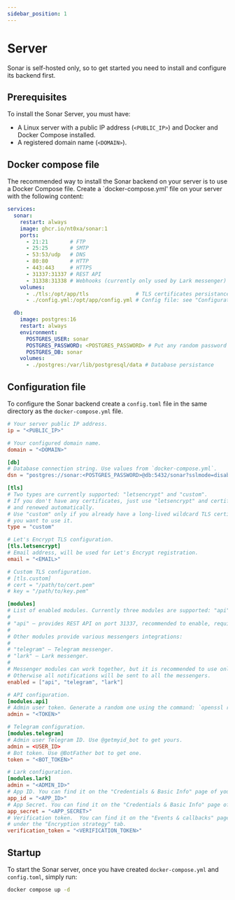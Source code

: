 ```yaml
---
sidebar_position: 1
---
```


# Server

Sonar is self-hosted only, so to get started you need to install and configure its backend first.

## Prerequisites

To install the Sonar Server, you must have:

- A Linux server with a public IP address (`<PUBLIC_IP>`) and Docker and Docker Compose installed.
- A registered domain name (`<DOMAIN>`).

## Docker compose file

The recommended way to install the Sonar backend on your server is to use a Docker Compose file.
Create a `docker-compose.yml' file on your server with the following content:

```yml title="docker-compose.yml"
services:
  sonar:
    restart: always
    image: ghcr.io/nt0xa/sonar:1
    ports:
      - 21:21       # FTP
      - 25:25       # SMTP
      - 53:53/udp   # DNS
      - 80:80       # HTTP
      - 443:443     # HTTPS
      - 31337:31337 # REST API
      - 31338:31338 # Webhooks (currently only used by Lark messenger)
    volumes:
      - ./tls:/opt/app/tls               # TLS certificates persistance
      - ./config.yml:/opt/app/config.yml # Config file: see "Configuration"

  db:
    image: postgres:16
    restart: always
    environment:
      POSTGRES_USER: sonar
      POSTGRES_PASSWORD: <POSTGRES_PASSWORD> # Put any random password here
      POSTGRES_DB: sonar
    volumes:
      - ./postgres:/var/lib/postgresql/data # Database persistance
```

## Configuration file

To configure the Sonar backend create a `config.toml` file in the same directory as the `docker-compose.yml` file.

```toml title="config.toml" 
# Your server public IP address.
ip = "<PUBLIC_IP>"

# Your configured domain name.
domain = "<DOMAIN>"

[db]
# Database connection string. Use values from `docker-compose.yml`.
dsn = "postgres://sonar:<POSTGRES_PASSWORD>@db:5432/sonar?sslmode=disable"

[tls]
# Two types are currently supported: "letsencrypt" and "custom".
# If you don't have any certificates, just use "letsencrypt" and certificates will be issued
# and renewed automatically.
# Use "custom" only if you already have a long-lived wildcard TLS certificate for your domain and
# you want to use it.
type = "custom"

# Let's Encrypt TLS configuration.
[tls.letsencrypt]
# Email address, will be used for Let's Encrypt registration.
email = "<EMAIL>"

# Custom TLS configuration.
# [tls.custom]
# cert = "/path/to/cert.pem"
# key = "/path/to/key.pem"

[modules]
# List of enabled modules. Currently three modules are supported: "api", "telegram" and "lark".
#
# "api" — provides REST API on port 31337, recommended to enable, required if you want to use CLI.
#
# Other modules provide various messengers integrations:
#
# "telegram" — Telegram messenger.
# "lark" — Lark messenger.
#
# Messenger modules can work together, but it is recommended to use only one.
# Otherwise all notifications will be sent to all the messengers.
enabled = ["api", "telegram", "lark"]

# API configuration.
[modules.api]
# Admin user token. Generate a random one using the command: `openssl rand -hex 16`
admin = "<TOKEN>"

# Telegram configuration.
[modules.telegram]
# Admin user Telegram ID. Use @getmyid_bot to get yours.
admin = <USER_ID>
# Bot token. Use @BotFather bot to get one.
token = "<BOT_TOKEN>"

# Lark configuration.
[modules.lark]
admin = "<ADMIN_ID>"
# App ID. You can find it on the "Credentials & Basic Info" page of your app.
app_id = "<APP_ID>"
# App Secret. You can find it on the "Credentials & Basic Info" page of your app.
app_secret = "<APP_SECRET>"
# Verification token.  You can find it on the "Events & callbacks" page of your app
# under the "Encryption strategy" tab.
verification_token = "<VERIFICATION_TOKEN>"
```

## Startup

To start the Sonar server, once you have created `docker-compose.yml` and `config.toml`, simply run:

```sh
docker compose up -d
```

